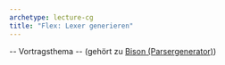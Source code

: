 ```yaml
---
archetype: lecture-cg
title: "Flex: Lexer generieren"
---
```



-- Vortragsthema --  (gehört zu [Bison (Parsergenerator)](../parsing/bison.md))

<!-- Material in alter Veranstaltung vorhanden -->
